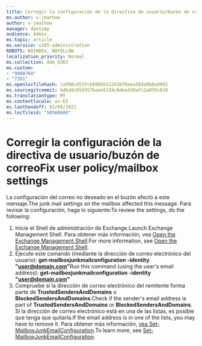 ```yaml
---
title: Corregir la configuración de la directiva de usuario/buzón de correo
ms.author: v-jmathew
author: v-jmathew
manager: dansimp
audience: Admin
ms.topic: article
ms.service: o365-administration
ROBOTS: NOINDEX, NOFOLLOW
localization_priority: Normal
ms.collection: Adm_O365
ms.custom:
- "9000760"
- "7391"
ms.openlocfilehash: ca998c453fcb0905b122436f0eea384a9b8a9992
ms.sourcegitcommit: bd6a9cb5d357baee5134c0dea430afc2a035c810
ms.translationtype: MT
ms.contentlocale: es-ES
ms.lasthandoff: 03/09/2021
ms.locfileid: "50568688"
---
```

# <a name="fix-user-policymailbox-settings"></a><span data-ttu-id="376cc-102">Corregir la configuración de la directiva de usuario/buzón de correo</span><span class="sxs-lookup"><span data-stu-id="376cc-102">Fix user policy/mailbox settings</span></span>

<span data-ttu-id="376cc-103">La configuración del correo no deseado en el buzón afectó a este mensaje.</span><span class="sxs-lookup"><span data-stu-id="376cc-103">The junk mail settings on the mailbox affected this message.</span></span> <span data-ttu-id="376cc-104">Para revisar la configuración, haga lo siguiente:</span><span class="sxs-lookup"><span data-stu-id="376cc-104">To review the settings, do the following:</span></span>

1. <span data-ttu-id="376cc-105">Inicie el Shell de administración de Exchange.</span><span class="sxs-lookup"><span data-stu-id="376cc-105">Launch Exchange Management Shell.</span></span> <span data-ttu-id="376cc-106">Para obtener más información, vea [Open the Exchange Management Shell](https://go.microsoft.com/fwlink/?linkid=2101432).</span><span class="sxs-lookup"><span data-stu-id="376cc-106">For more information, see [Open the Exchange Management Shell](https://go.microsoft.com/fwlink/?linkid=2101432).</span></span>
2. <span data-ttu-id="376cc-107">Ejecute este comando (mediante la dirección de correo electrónico del usuario):  **get-mailboxjunkmailconfiguration -identity "user@domain.com"**</span><span class="sxs-lookup"><span data-stu-id="376cc-107">Run this command (using the user's email address):  **get-mailboxjunkmailconfiguration -identity "user@domain.com"**</span></span>
3. <span data-ttu-id="376cc-108">Compruebe si la dirección de correo electrónico del remitente forma parte de **TrustedSendersAndDomains** o **BlockedSendersAndDomains**.</span><span class="sxs-lookup"><span data-stu-id="376cc-108">Check if the sender's email address is part of **TrustedSendersAndDomains** or **BlockedSendersAndDomains**.</span></span> <span data-ttu-id="376cc-109">Si la dirección de correo electrónico está en una de las listas, es posible que tenga que quitarla.</span><span class="sxs-lookup"><span data-stu-id="376cc-109">If the email address is in one of the lists, you may have to remove it.</span></span> <span data-ttu-id="376cc-110">Para obtener más información, [vea Set-MailboxJunkEmailConfiguration](https://go.microsoft.com/fwlink/?linkid=2101047).</span><span class="sxs-lookup"><span data-stu-id="376cc-110">To learn more, see [Set-MailboxJunkEmailConfiguration](https://go.microsoft.com/fwlink/?linkid=2101047).</span></span>

